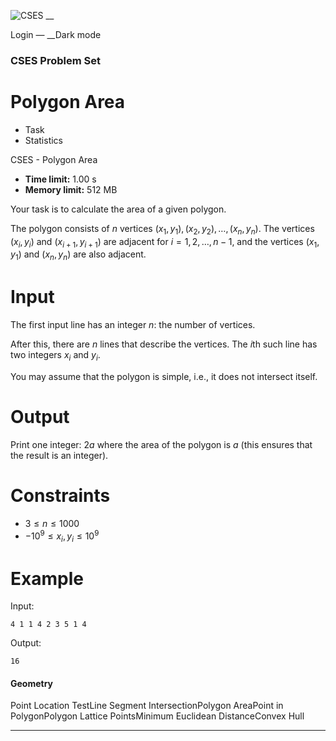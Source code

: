 ![CSES](/logo.png?1) __

Login — __Dark mode

### CSES Problem Set

# Polygon Area

  * Task
  * Statistics

CSES - Polygon Area

  * **Time limit:** 1.00 s
  * **Memory limit:** 512 MB

Your task is to calculate the area of a given polygon.

The polygon consists of $n$ vertices $(x_1,y_1),(x_2,y_2),\dots,(x_n,y_n)$.
The vertices $(x_i,y_i)$ and $(x_{i+1},y_{i+1})$ are adjacent for
$i=1,2,\dots,n-1$, and the vertices $(x_1,y_1)$ and $(x_n,y_n)$ are also
adjacent.

# Input

The first input line has an integer $n$: the number of vertices.

After this, there are $n$ lines that describe the vertices. The $i$th such
line has two integers $x_i$ and $y_i$.

You may assume that the polygon is simple, i.e., it does not intersect itself.

# Output

Print one integer: $2a$ where the area of the polygon is $a$ (this ensures
that the result is an integer).

# Constraints

  * $3 \le n \le 1000$
  * $-10^9 \le x_i, y_i \le 10^9$

# Example

Input:

``` 4 1 1 4 2 3 5 1 4 ```

Output:

``` 16 ```

#### Geometry

Point Location TestLine Segment IntersectionPolygon AreaPoint in
PolygonPolygon Lattice PointsMinimum Euclidean DistanceConvex Hull

* * *

